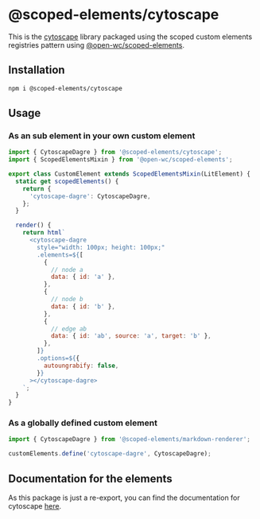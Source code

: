 # @scoped-elements/cytoscape

This is the [cytoscape](https://js.cytoscape.org/) library packaged using the scoped custom elements registries pattern using [@open-wc/scoped-elements](https://www.npmjs.com/package/@open-wc/scoped-elements).

## Installation

```bash
npm i @scoped-elements/cytoscape
```

## Usage

### As an sub element in your own custom element

```js
import { CytoscapeDagre } from '@scoped-elements/cytoscape';
import { ScopedElementsMixin } from '@open-wc/scoped-elements';

export class CustomElement extends ScopedElementsMixin(LitElement) {
  static get scopedElements() {
    return {
      'cytoscape-dagre': CytoscapeDagre,
    };
  }

  render() {
    return html`
      <cytoscape-dagre
        style="width: 100px; height: 100px;"
        .elements=${[
          {
            // node a
            data: { id: 'a' },
          },
          {
            // node b
            data: { id: 'b' },
          },
          {
            // edge ab
            data: { id: 'ab', source: 'a', target: 'b' },
          },
        ]}
        .options=${{
          autoungrabify: false,
        }}
      ></cytoscape-dagre>
    `;
  }
}
```

### As a globally defined custom element

```js
import { CytoscapeDagre } from '@scoped-elements/markdown-renderer';

customElements.define('cytoscape-dagre', CytoscapeDagre);
```

## Documentation for the elements

As this package is just a re-export, you can find the documentation for cytoscape [here](https://js.cytoscape.org/).
